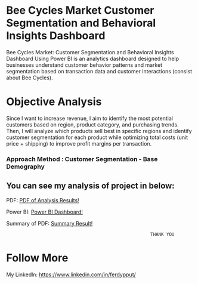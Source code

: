 # Bee Cycles Market Customer Segmentation and Behavioral Insights Dashboard
Bee Cycles Market: Customer Segmentation and Behavioral Insights Dashboard Using Power BI is an analytics dashboard designed to help businesses understand customer behavior patterns and market segmentation based on transaction data and customer interactions (consist about Bee Cycles).

# Objective Analysis
Since I want to increase revenue, I aim to identify the most potential customers based on region, product category, and purchasing trends. Then, I will analyze which products sell best in specific regions and identify customer segmentation for each product while optimizing total costs (unit price + shipping) to improve profit margins per transaction.

<h3> Approach Method : Customer Segmentation - Base Demography </h3>

## You can see my analysis of project in below:
PDF: [PDF of Analysis Results!](./Web%20Dashboard%20Development%20-%20Bee%20Cycles%20Project.pdf)

Power BI: [Power BI Dashboard!](./Web%20Dashboard%20-%20Bee%20Cycles%20Project.pbix)

Summary of PDF: [Summary Result!](./Summary%20Bee%20Cycles%20Dashboard.pdf)

                                                          THANK YOU

# Follow More
My Linkedln: https://www.linkedin.com/in/ferdypput/
